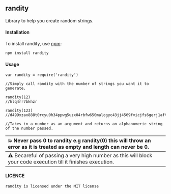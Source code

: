 ## randity
Library to help you create random strings.
#### Installation

To install randity, use [npm](https://www.npmjs.com/package/randity):

    npm install randity

#### Usage
    var randity = require('randity')

    //Simply call randity with the number of strings you want it to generate.

    randity(12)
    //hlq4rr7bkhzr

    randity(123)
    //d499xzax888t0rcyu0h34ppwg5uzx04rbfw650malcgyc43jj4569fvicjfs6gerj1aft28j9r4yxffm667977pxfw7ods1km8xf616ovf90uyay2x2tu8ubz45

    //Takes in a number as an argument and returns an alphanumeric string of the number passed.

| :boom: Never pass 0 to randity e.g randity(0) this will throw an error as it is treated as empty and length can never be 0.              |
|:---------------------------|
| :warning:  Becareful of passing a very high number as this will block your code execution till it finishes execution.   |

 
 #### LICENCE
    randity is licensed under the MIT license



